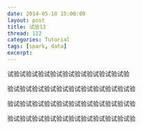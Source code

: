 ```yaml
---
date: 2014-05-10 15:00:00
layout: post
title: 试验13
thread: 122
categories: Tutorial
tags: [spark, data]
excerpt:
---
```


试验试验试验试验试验试验试验试验试验试验

验试验试验试验试验试验试验试验试验试验试验

验试验试验试验试验试验试验试验试验试验试验

验试验试验试验试验试验试验试验试验试验试验
